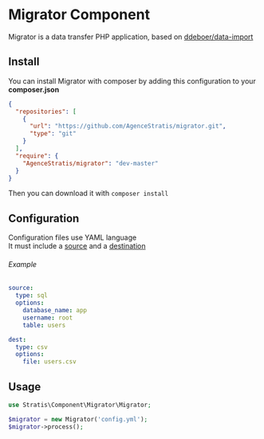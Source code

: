 Migrator Component
==================

Migrator is a data transfer PHP application, based on [ddeboer/data-import](https://github.com/ddeboer/data-import)


Install
-------

You can install Migrator with composer by adding this configuration to your **composer.json**

```json
{
  "repositories": [
    {
      "url": "https://github.com/AgenceStratis/migrator.git",
      "type": "git"
    }
  ],
  "require": {
    "AgenceStratis/migrator": "dev-master"
  }
}
```

Then you can download it with `composer install`


Configuration
-------------

Configuration files use YAML language<br>
It must include a [source](Source.md) and a [destination](Destination.md)

###### Example

```yaml
source:
  type: sql
  options:
    database_name: app
    username: root
    table: users

dest:
  type: csv
  options:
    file: users.csv
```

Usage
-----

```php
use Stratis\Component\Migrator\Migrator;

$migrator = new Migrator('config.yml');
$migrator->process();
```
